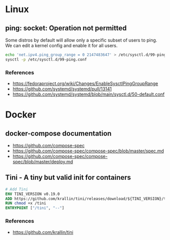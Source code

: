 # Linux

## ping: socket: Operation not permitted

Some distros by default will allow only a specific subset of users to ping.
We can edit a kernel config and enable it for all users.

```bash
echo 'net.ipv4.ping_group_range = 0 2147483647' > /etc/sysctl.d/99-ping.conf
sysctl -p /etc/sysctl.d/99-ping.conf
```

### References

- https://fedoraproject.org/wiki/Changes/EnableSysctlPingGroupRange
- https://github.com/systemd/systemd/pull/13141
- https://github.com/systemd/systemd/blob/main/sysctl.d/50-default.conf

# Docker
## docker-compose documentation

- https://github.com/compose-spec
- https://github.com/compose-spec/compose-spec/blob/master/spec.md
- https://github.com/compose-spec/compose-spec/blob/master/deploy.md

## Tini - A tiny but valid init for containers

```dockerfile
# Add Tini
ENV TINI_VERSION v0.19.0
ADD https://github.com/krallin/tini/releases/download/${TINI_VERSION}/tini /tini
RUN chmod +x /tini
ENTRYPOINT ["/tini", "--"]
```

### References

- https://github.com/krallin/tini
